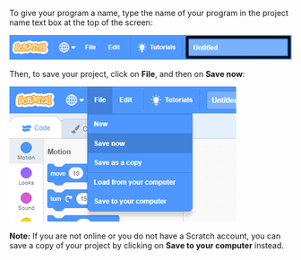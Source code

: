 To give your program a name, type the name of your program in the project name text box at the top of the screen:

![The project name text box highlighted.](images/name-annotated.png)

Then, to save your project, click on **File**, and then on **Save now**:

![Selecting 'Save now' in the 'File' menu.](images/save.png)

__Note:__ If you are not online or you do not have a Scratch account, you can save a copy of your project by clicking on **Save to your computer** instead.

